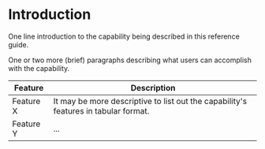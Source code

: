 # Introduction

One line introduction to the capability being described in this reference guide.

One or two more (brief) paragraphs describing what users can accomplish with the capability.

Feature | Description
--- | ---
Feature X | It may be more descriptive to list out the capability's features in tabular format.
Feature Y | ...
